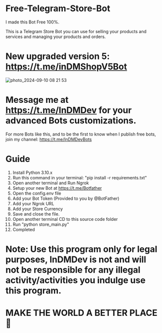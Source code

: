 # Free-Telegram-Store-Bot
I made this Bot Free 100%.

This is a Telegram Store Bot you can use for selling your products and services and managing your products and orders.


# New upgraded version 5: https://t.me/inDMShopV5Bot


![photo_2024-09-10 08 21 53](https://github.com/user-attachments/assets/c46020b2-5205-4d9d-a515-b6612f99da16)


# Message me at https://t.me/InDMDev for your advanced Bots customizations.


For more Bots like this, and to be the first to know when I publish free bots, join my channel: https://t.me/InDMDevBots


# Guide
1. Install Python 3.10.x
2. Run this command in your terminal: "pip install -r requirements.txt"
3. Open another terminal and Run Ngrok
4. Setup your new Bot at https://t.me/Botfather
5. Open the config.env file
6. Add your Bot Token (Provided to you by @BotFather)
7. Add your Ngrok URL
8. Add your Store Currency
9. Save and close the file.
10. Open another terminal CD to this source code folder
11. Run "python store_main.py"
12. Completed


# Note: Use this program only for legal purposes, InDMDev is not and will not be responsible for any illegal activity/activities you indulge use this program.

# MAKE THE WORLD A BETTER PLACE 🙏
